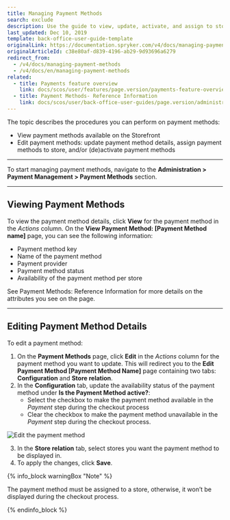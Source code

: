 ```yaml
---
title: Managing Payment Methods
search: exclude
description: Use the guide to view, update, activate, and assign to stores payment methods in the Back Office.
last_updated: Dec 10, 2019
template: back-office-user-guide-template
originalLink: https://documentation.spryker.com/v4/docs/managing-payment-methods
originalArticleId: c38e80af-d839-4196-ab29-9d93696a6279
redirect_from:
  - /v4/docs/managing-payment-methods
  - /v4/docs/en/managing-payment-methods
related:
  - title: Payments feature overview
    link: docs/scos/user/features/page.version/payments-feature-overview.html
  - title: Payment Methods- Reference Information
    link: docs/scos/user/back-office-user-guides/page.version/administration/payment-methods/references/payment-methods-reference-information.html
---
```


The topic describes the procedures you can perform on payment methods:

* View payment methods available on the Storefront
* Edit payment methods: update payment method details, assign payment methods to store, and/or (de)activate payment methods
***

To start managing payment methods, navigate to the **Administration > Payment Management > Payment Methods** section.
***

## Viewing Payment Methods

To view the payment method details, click **View** for the payment method in the *Actions* column. On the **View Payment Method: [Payment Method name]** page, you can see the following information:

* Payment method key
* Name of the payment method
* Payment provider
* Payment method status
* Availability of the payment method per store

See Payment Methods: Reference Information <!-- link --> for more details on the attributes you see on the page.
***

## Editing Payment Method Details

To edit a payment method:

1. On the **Payment Methods** page, click **Edit** in the *Actions* column for the payment method you want to update. This will redirect you to the **Edit Payment Method [Payment Method Name]** page containing two tabs: **Configuration** and **Store relation**.
2. In the **Configuration** tab, update the availability status of the payment method under **Is the Payment Method active?**:
   - Select the checkbox to make the payment method available in the *Payment* step during the checkout process
   - Clear the checkbox to make the payment method unavailable in the *Payment* step during the checkout process.

![Edit the payment method](https://spryker.s3.eu-central-1.amazonaws.com/docs/User+Guides/Back+Office+User+Guides/Administration/Payment+Management/Payment+Methods/Managing+Payment+Methods/edit-payment-method.png)

3. In the **Store relation** tab, select stores you want the payment method to be displayed in.
4. To apply the changes, click **Save**.

{% info_block warningBox "Note" %}

The payment method must be assigned to a store, otherwise, it won’t be displayed during the checkout process.

{% endinfo_block %}
